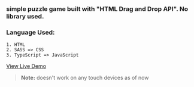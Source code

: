 
### simple puzzle game built with **"HTML Drag and Drop API"**. No library used.

### Language Used:
```
1. HTML
2. SASS => CSS
3. TypeScript => JavaScript
```
[View Live Demo](https://imagepuzzle.netlify.app/)




> **Note:** doesn't work on any touch devices as of now
